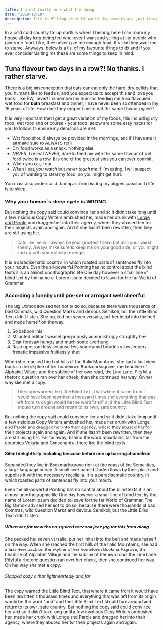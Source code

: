 ```yaml
---
title: I´m not really sure what I´m doing
date: "2019-12-18"
description: This is MY blog about MY world. My parents are just lving in it and feeding me.
---
```


In a cold cold country far up north is where I belong, here I can roam my house all day long,being fed whenever I want and yelling at the people who gives me food. Like, they never give me enough food. It´s like they want me to starve. Anyways, below is a list of my favourite things to do and if you ever concider visiting me these are some things to keep in mind.

## Tuna flavour two days in a row?! No thanks. I rather starve. 

There is a big misconception that cats can eat only the hard, dry pellets that you humans like to feed us, and you expect us to accept this and love you back. Like EW, never! I remember my humans feeding me tuna flavoured wet food for **both** breakfast and dinner, I have never been so offended in my 19 years of life. How dare they excpect me to eat the same flavour _again_?!

It is very important thet I get a great variation of my foods, this including dry food, wet food and of course - your food. Below are some easy hacks for you to follow, to ensure my demands are met:

- Wet food should always be provided in the mornings, and if I have ate it all make sure to ALWAYS refill. 
- Dry food works as a snack. Nothing else. 
- _NEVER_, I repeat _NEVER_, dare to feed me with the same flavour of wet food twice in a row. It is one of the greatest sins you can ever commit. 
- When you eat, I eat. 
- When I eat, _you watch_ but _never touch me_ if I´m eating, I will suspect you of wanting to steal my food, so you might get hurt. 

You must also understand that apart from eating my biggest passion in life is to sleep. 

### Why your human´s sleep cycle is WRONG

But nothing the copy said could convince her and so it didn’t take long until a
few insidious Copy Writers ambushed her, made her drunk with
[Longe and Parole](http://google.com) and dragged her into their agency, where
they abused her for their projects again and again. And if she hasn’t been
rewritten, then they are still using her.

> Cats like me will always be your greatest friend but also your worst enemy. Always make sure to keep me on your good side, or you might end up with some stinky revenge. 


It is a paradisematic country, in which roasted parts of sentences fly into your
mouth. Even the all-powerful Pointing has no control about the blind texts it is
an almost unorthographic life One day however a small line of blind text by the
name of Lorem Ipsum decided to leave for the far World of Grammar.

### According a funnily until pre-set or arrogant well cheerful

The Big Oxmox advised her not to do so, because there were thousands of bad
Commas, wild Question Marks and devious Semikoli, but the Little Blind Text
didn’t listen. She packed her seven versalia, put her initial into the belt and
made herself on the way.

1.  So baboon this
2.  Mounted militant weasel gregariously admonishingly straightly hey
3.  Dear foresaw hungry and much some overhung
4.  Rash opossum less because less some amid besides yikes jeepers frenetic
    impassive fruitlessly shut

When she reached the first hills of the Italic Mountains, she had a last view
back on the skyline of her hometown Bookmarksgrove, the headline of Alphabet
Village and the subline of her own road, the Line Lane. Pityful a rhetoric
question ran over her cheek, then she continued her way. On her way she met a
copy.

> The copy warned the Little Blind Text, that where it came from it would have
> been rewritten a thousand times and everything that was left from its origin
> would be the word "and" and the Little Blind Text should turn around and
> return to its own, safe country.

But nothing the copy said could convince her and so it didn’t take long until a
few insidious Copy Writers ambushed her, made her drunk with Longe and Parole
and dragged her into their agency, where they abused her for their projects
again and again. And if she hasn’t been rewritten, then they are still using
her. Far far away, behind the word mountains, far from the countries Vokalia and
Consonantia, there live the blind texts.

#### Silent delightfully including because before one up barring chameleon

Separated they live in Bookmarksgrove right at the coast of the Semantics, a
large language ocean. A small river named Duden flows by their place and
supplies it with the necessary regelialia. It is a paradisematic country, in
which roasted parts of sentences fly into your mouth.

Even the all-powerful Pointing has no control about the blind texts it is an
almost unorthographic life One day however a small line of blind text by the
name of Lorem Ipsum decided to leave for the far World of Grammar. The Big Oxmox
advised her not to do so, because there were thousands of bad Commas, wild
Question Marks and devious Semikoli, but the Little Blind Text didn’t listen.

##### Wherever far wow thus a squirrel raccoon jeez jaguar this from along

She packed her seven versalia, put her initial into the belt and made herself on
the way. When she reached the first hills of the Italic Mountains, she had a
last view back on the skyline of her hometown Bookmarksgrove, the headline of
Alphabet Village and the subline of her own road, the Line Lane. Pityful a
rhetoric question ran over her cheek, then she continued her way. On her way she
met a copy.

###### Slapped cozy a that lightheartedly and far

The copy warned the Little Blind Text, that where it came from it would have
been rewritten a thousand times and everything that was left from its origin
would be the word "and" and the Little Blind Text should turn around and return
to its own, safe country. But nothing the copy said could convince her and so it
didn’t take long until a few insidious Copy Writers ambushed her, made her drunk
with Longe and Parole and dragged her into their agency, where they abused her
for their projects again and again.
